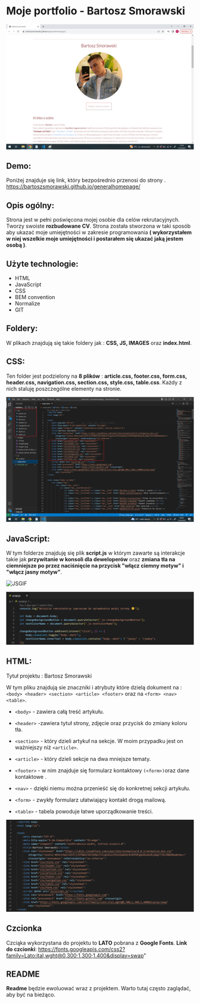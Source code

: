 # Moje portfolio - Bartosz Smorawski

![homepage](https://raw.githubusercontent.com/bartoszsmorawski/generalhomepage/main/images/screen%20strony%20g%C5%82%C3%B3wnej..png)

## Demo:
Poniżej znajduje się link, który bezpośrednio przenosi do strony .
https://bartoszsmorawski.github.io/generalhomepage/


## Opis ogólny:


Strona jest w pełni poświęcona mojej osobie dla celów rekrutacyjnych. Tworzy swoiste **rozbudowane CV**. Strona została stworzona w taki sposób aby ukazać moje umiejętności w zakresie programowania **( wykorzystałem w niej wszelkie moje umiejętności i postarałem się ukazać jaką jestem osobą )**.


## Użyte technologie:

- HTML
- JavaScript
- CSS
- BEM convention
- Normalize
- GIT


## Foldery:

W plikach znajdują się takie foldery jak : **CSS, JS, IMAGES** oraz **index.html**.

## CSS:

Ten folder jest podzielony na **8 plików** : **article.css, footer.css, form.css, header.css, navigation.css, section.css, style.css, table.css**. Każdy z nich staluję poszczególne elementy na stronie. 

![CSS](https://raw.githubusercontent.com/bartoszsmorawski/generalhomepage/main/images/screen%20css.png)

## JavaScript:

W tym folderze znajduję się plik **script.js** w którym zawarte są interakcje takie jak **przywitanie w konsoli dla deweloperów** oraz **zmiana tła na ciemniejsze po przez naciśnięcie na przycisk "włącz ciemny motyw" i "włącz jasny motyw"**. 

![JSGIF](https://media.giphy.com/media/hfsjYrJtyfiLqwbBYr/giphy.gif)


![JS](https://raw.githubusercontent.com/bartoszsmorawski/generalhomepage/main/images/screen%20js.png)

## HTML:

Tytuł projektu : Bartosz Smorawski

W tym pliku znajdują sie znaczniki i atrybuty które dzielą dokument na :
`<body> <header> <section> <article> <footer>` oraz na `<form> <nav> <table>`.

- `<body>` - zawiera całą treść artykułu.

- `<header>` -zawiera tytuł strony, zdjęcie oraz przycisk do zmiany koloru tła.

- `<section>` - który dzieli artykuł na sekcje. W moim przypadku jest on ważniejszy niż `<article>`.

- `<article>` - który dzieli sekcje na dwa mniejsze tematy.

- `<footer>` - w nim znajduje się formularz kontaktowy `(<form>)`oraz dane kontaktowe  . 

- `<nav>`  -  dzięki niemu można przenieść się do konkretnej sekcji artykułu. 

- `<form>` - zwykły formularz ułatwiający kontakt drogą mailową.

- `<table>`  - tabela powoduje łatwe uporządkowanie treści.

![JS](https://raw.githubusercontent.com/bartoszsmorawski/generalhomepage/main/images/html%20screen.png)

## Czcionka

Czciąka wykorzystana do projektu to **LATO**  pobrana z **Google Fonts**.
**Link do czcionki**: https://fonts.googleapis.com/css2?family=Lato:ital,wght@0,300;1,300;1,400&display=swap"

## README

**Readme** będzie ewoluować wraz z projektem. Warto tutaj często zaglądać, aby być na bieżąco.
